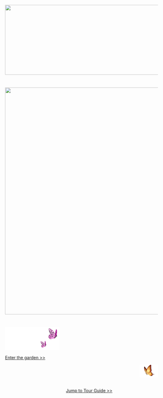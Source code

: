 
<p align="center">
<img src="https://github.com/lady-h-world/My_Garden/blob/main/images/cover_title.png" width="617" height="231" />
</p>

#

<p align="center">
<img src="https://github.com/lady-h-world/My_Garden/blob/main/images/my_garden.png" width="800" height="750" />
</p>

#

<p align="left">
<img src="https://github.com/lady-h-world/My_Garden/blob/main/images/follow_us.png" width="180" height="75" />
</p>

[Enter the garden >>][1]

<p align="right">
<img src="https://github.com/lady-h-world/My_Garden/blob/main/images/going_back.png" width="60" height="44" />
</p>

&nbsp;&nbsp;&nbsp;&nbsp;&nbsp;&nbsp;&nbsp;&nbsp;&nbsp;&nbsp;&nbsp;&nbsp;&nbsp;&nbsp;&nbsp;&nbsp;&nbsp;&nbsp;&nbsp;&nbsp;&nbsp;&nbsp;&nbsp;&nbsp;&nbsp;&nbsp;&nbsp;&nbsp;&nbsp;&nbsp;&nbsp;&nbsp;&nbsp;&nbsp;&nbsp;&nbsp;&nbsp;&nbsp;&nbsp;&nbsp;&nbsp;&nbsp;&nbsp;&nbsp;&nbsp;&nbsp;&nbsp;&nbsp;&nbsp;&nbsp;&nbsp;&nbsp;&nbsp;&nbsp;&nbsp;&nbsp;&nbsp;&nbsp;&nbsp;&nbsp;&nbsp;&nbsp;&nbsp;&nbsp;&nbsp;&nbsp;&nbsp;&nbsp;&nbsp;&nbsp;&nbsp;&nbsp;&nbsp;&nbsp;&nbsp;&nbsp;&nbsp;&nbsp;&nbsp;&nbsp;&nbsp;&nbsp;&nbsp;&nbsp;&nbsp;&nbsp;&nbsp;&nbsp;&nbsp;&nbsp;&nbsp;&nbsp;&nbsp;&nbsp;&nbsp;&nbsp;&nbsp;&nbsp;&nbsp;&nbsp;&nbsp;&nbsp;&nbsp;&nbsp;&nbsp;&nbsp;&nbsp;&nbsp;&nbsp;&nbsp;&nbsp;&nbsp;&nbsp;&nbsp;&nbsp;&nbsp;&nbsp;&nbsp;&nbsp;&nbsp;&nbsp;&nbsp;&nbsp;&nbsp;&nbsp;&nbsp;&nbsp;&nbsp;&nbsp;&nbsp;&nbsp;&nbsp;&nbsp;&nbsp;&nbsp;&nbsp;&nbsp;&nbsp;&nbsp;&nbsp;&nbsp;&nbsp;&nbsp;&nbsp;&nbsp;&nbsp;&nbsp;&nbsp;&nbsp;&nbsp;&nbsp;&nbsp;&nbsp;&nbsp;&nbsp;&nbsp;&nbsp;&nbsp;&nbsp;&nbsp;&nbsp;&nbsp;&nbsp;&nbsp;&nbsp;&nbsp;&nbsp;&nbsp;&nbsp;&nbsp;&nbsp;&nbsp;&nbsp;&nbsp;&nbsp;&nbsp;&nbsp;&nbsp;&nbsp;[Jump to Tour Guide >>][2]


[1]:https://github.com/lady-h-world/My_Garden/blob/main/reading_pages/welcome.md
[2]:https://github.com/lady-h-world/My_Garden/blob/main/reading_pages/tour_guide.md
